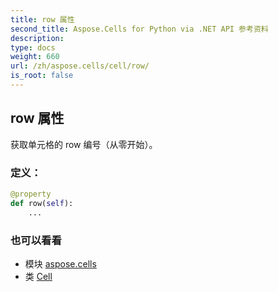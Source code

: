 ```yaml
---
title: row 属性
second_title: Aspose.Cells for Python via .NET API 参考资料
description:
type: docs
weight: 660
url: /zh/aspose.cells/cell/row/
is_root: false
---
```

## row 属性

获取单元格的 row 编号（从零开始）。
### 定义：
```python
@property
def row(self):
    ...
```

### 也可以看看
* 模块 [aspose.cells](../../)
* 类 [Cell](/cells/python-net/zh/aspose.cells/cell)
